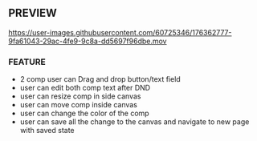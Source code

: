 ## PREVIEW


https://user-images.githubusercontent.com/60725346/176362777-9fa61043-29ac-4fe9-9c8a-dd5697f96dbe.mov


### FEATURE
- 2 comp user can Drag and drop button/text field
- user can edit both comp text after DND
- user can resize comp in side canvas
- user can move comp inside canvas
- user can change the color of the comp
- user can save all the change to the canvas and navigate to new page with saved state
